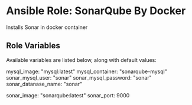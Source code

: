 # Ansible Role: SonarQube By Docker

Installs Sonar in docker container

## Role Variables

Available variables are listed below, along with default values:

  mysql_image: "mysql:latest"
  mysql_container: "sonarqube-mysql"
  sonar_mysql_user: "sonar"
  sonar_mysql_password: "sonar"
  sonar_datanase_name: "sonar"

  sonar_image: "sonarqube:latest"
  sonar_port: 9000

